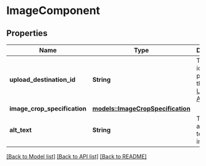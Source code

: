 # ImageComponent

## Properties

Name | Type | Description | Notes
------------ | ------------- | ------------- | -------------
**upload_destination_id** | **String** | This identifier is provided by the [Uploads API](https://developer-docs.amazon.com/sp-api/reference/welcome-to-api-references). | 
**image_crop_specification** | [**models::ImageCropSpecification**](ImageCropSpecification.md) |  | 
**alt_text** | **String** | The alternative text for the image. | 

[[Back to Model list]](../README.md#documentation-for-models) [[Back to API list]](../README.md#documentation-for-api-endpoints) [[Back to README]](../README.md)


